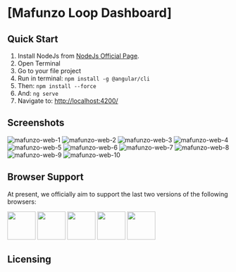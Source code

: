 # [Mafunzo Loop Dashboard]

## Quick Start

1. Install NodeJs from [NodeJs Official Page](https://nodejs.org/en).
2. Open Terminal
3. Go to your file project
4. Run in terminal: `npm install -g @angular/cli`
5. Then: `npm install --force`
6. And: `ng serve`
7. Navigate to: [http://localhost:4200/](http://localhost:4200/)

## Screenshots
![mafunzo-web-1](https://github.com/malcolmmaima/mafunzo-loop-web/assets/3639153/be9b11de-408f-4655-b07f-13908c6c8aef)
![mafunzo-web-2](https://github.com/malcolmmaima/mafunzo-loop-web/assets/3639153/06f6ddc7-cc4c-49aa-a6c2-18193b48f3f1)
![mafunzo-web-3](https://github.com/malcolmmaima/mafunzo-loop-web/assets/3639153/8b3db69b-8e08-44ec-ba6a-40d7ece7a185)
![mafunzo-web-4](https://github.com/malcolmmaima/mafunzo-loop-web/assets/3639153/fc152e58-e0c0-494b-ab4b-669413f27185)
![mafunzo-web-5](https://github.com/malcolmmaima/mafunzo-loop-web/assets/3639153/6dc3b666-5eea-4e36-ae66-181312eddaae)
![mafunzo-web-6](https://github.com/malcolmmaima/mafunzo-loop-web/assets/3639153/0b417581-108a-415b-855d-3462ca35ca25)
![mafunzo-web-7](https://github.com/malcolmmaima/mafunzo-loop-web/assets/3639153/5fbeea99-9294-4e98-a0f9-e44e2fbabd3b)
![mafunzo-web-8](https://github.com/malcolmmaima/mafunzo-loop-web/assets/3639153/5e0633fa-f885-421e-9f0e-68c46cd0fe0e)
![mafunzo-web-9](https://github.com/malcolmmaima/mafunzo-loop-web/assets/3639153/6e274607-e3d5-4275-8b6f-b973be73b10d)
![mafunzo-web-10](https://github.com/malcolmmaima/mafunzo-loop-web/assets/3639153/a2ef0bd9-e1f6-4594-94ba-8e7f182402d8)


## Browser Support

At present, we officially aim to support the last two versions of the following browsers:

<img src="https://s3.amazonaws.com/creativetim_bucket/github/browser/chrome.png" width="64" height="64"> <img src="https://s3.amazonaws.com/creativetim_bucket/github/browser/firefox.png" width="64" height="64"> <img src="https://s3.amazonaws.com/creativetim_bucket/github/browser/edge.png" width="64" height="64"> <img src="https://s3.amazonaws.com/creativetim_bucket/github/browser/safari.png" width="64" height="64"> <img src="https://s3.amazonaws.com/creativetim_bucket/github/browser/opera.png" width="64" height="64">

## Licensing
